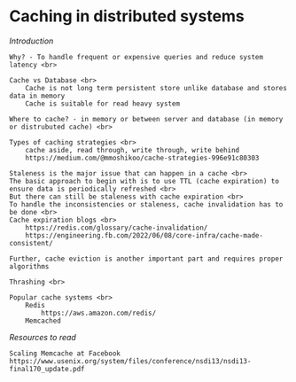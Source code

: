 # Caching in distributed systems

*Introduction*

    Why? - To handle frequent or expensive queries and reduce system latency <br>
    
    Cache vs Database <br>
        Cache is not long term persistent store unlike database and stores data in memory  
        Cache is suitable for read heavy system 
        
    Where to cache? - in memory or between server and database (in memory or distrubuted cache) <br>
    
    Types of caching strategies <br>
        cache aside, read through, write through, write behind 
        https://medium.com/@mmoshikoo/cache-strategies-996e91c80303
    
    Staleness is the major issue that can happen in a cache <br>
    The basic approach to begin with is to use TTL (cache expiration) to ensure data is periodically refreshed <br>
    But there can still be staleness with cache expiration <br>
    To handle the inconsistencies or staleness, cache invalidation has to be done <br>
    Cache expiration blogs <br>
        https://redis.com/glossary/cache-invalidation/
        https://engineering.fb.com/2022/06/08/core-infra/cache-made-consistent/

    Further, cache eviction is another important part and requires proper algorithms 
    
    Thrashing <br>
    
    Popular cache systems <br>
        Redis
            https://aws.amazon.com/redis/
        Memcached   

*Resources to read*

    Scaling Memcache at Facebook 
    https://www.usenix.org/system/files/conference/nsdi13/nsdi13-final170_update.pdf

        
